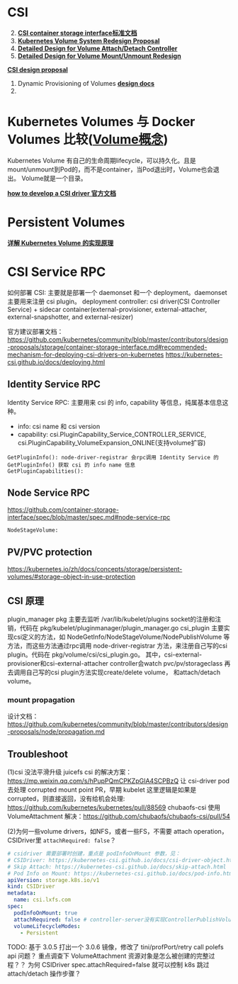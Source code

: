 


# CSI







2. **[CSI container storage interface标准文档](https://github.com/container-storage-interface/spec/blob/master/spec.md)**
3. **[Kubernetes Volume System Redesign Proposal](https://github.com/kubernetes/kubernetes/issues/18333)**
4. **[Detailed Design for Volume Attach/Detach Controller](https://github.com/kubernetes/kubernetes/issues/20262)**
5. **[Detailed Design for Volume Mount/Unmount Redesign](https://github.com/kubernetes/kubernetes/issues/21931)**


**[CSI design proposal](https://github.com/kubernetes/community/blob/master/contributors/design-proposals/storage/container-storage-interface.md)**




1. Dynamic Provisioning of Volumes **[design docs](https://github.com/kubernetes/kubernetes/pull/17056)**
2. 


# Kubernetes Volumes 与 Docker Volumes 比较(**[Volume概念](https://kubernetes.io/docs/concepts/storage/volumes/)**)
Kubernetes Volume 有自己的生命周期lifecycle，可以持久化。且是mount/unmount到Pod的，而不是container，当Pod退出时，Volume也会退出。
Volume就是一个目录。


**[how to develop a CSI driver 官方文档](https://kubernetes-csi.github.io/docs)**

# Persistent Volumes


**[详解 Kubernetes Volume 的实现原理](https://draveness.me/kubernetes-volume)**





# CSI Service RPC 
如何部署 CSI: 主要就是部署一个 daemonset 和一个 deployment。daemonset 主要用来注册 csi plugin。
deployment controller: csi driver(CSI Controller Service) + sidecar container(external-provisioner, external-attacher, external-snapshotter, and external-resizer)



官方建议部署文档：
https://github.com/kubernetes/community/blob/master/contributors/design-proposals/storage/container-storage-interface.md#recommended-mechanism-for-deploying-csi-drivers-on-kubernetes
https://kubernetes-csi.github.io/docs/deploying.html


## Identity Service RPC
Identity Service RPC: 主要用来 csi 的 info, capability 等信息，纯属基本信息这种。
* info: csi name 和 csi version
* capability: csi.PluginCapability_Service_CONTROLLER_SERVICE, csi.PluginCapability_VolumeExpansion_ONLINE(支持volume扩容)




```
GetPluginInfo(): node-driver-registrar 会rpc调用 Identity Service 的 GetPluginInfo() 获取 csi 的 info name 信息
GetPluginCapabilities(): 

```


## Node Service RPC
https://github.com/container-storage-interface/spec/blob/master/spec.md#node-service-rpc
```
NodeStageVolume:

```


## PV/PVC protection

https://kubernetes.io/zh/docs/concepts/storage/persistent-volumes/#storage-object-in-use-protection


## CSI 原理
plugin_manager pkg 主要去监听 /var/lib/kubelet/plugins socket的注册和注销，代码在 pkg/kubelet/pluginmanager/plugin_manager.go
csi_plugin 主要实现csi定义的方法，如 NodeGetInfo/NodeStageVolume/NodePublishVolume 等方法，而这些方法通过rpc调用 node-driver-registrar
方法，来注册自己写的csi plugin。代码在 pkg/volume/csi/csi_plugin.go。
其中，csi-external-provisioner和csi-external-attacher controller会watch pvc/pv/storageclass 再去调用自己写的csi plugin方法实现create/delete volume，
和attach/detach volume。

### mount propagation
设计文档： https://github.com/kubernetes/community/blob/master/contributors/design-proposals/node/propagation.md


## Troubleshoot
(1)csi 没法平滑升级
juicefs csi 的解决方案：https://mp.weixin.qq.com/s/hPupPQmCPKZpGIA4SCPBzQ
让 csi-driver pod 去处理 corrupted mount point PR，早期 kubelet 这里逻辑是如果是 corrupted，则直接返回，没有给机会处理: 
https://github.com/kubernetes/kubernetes/pull/88569
chubaofs-csi 使用 VolumeAttachment 解决：https://github.com/chubaofs/chubaofs-csi/pull/54

(2)为何一些volume drivers，如NFS，或者一些FS，不需要 attach operation，CSIDriver里 `attachRequired: false`？
```yaml
# csidriver 需要部署时创建，重点是 podInfoOnMount 参数，见：
# CSIDriver: https://kubernetes-csi.github.io/docs/csi-driver-object.html
# Skip Attach: https://kubernetes-csi.github.io/docs/skip-attach.html
# Pod Info on Mount: https://kubernetes-csi.github.io/docs/pod-info.html
apiVersion: storage.k8s.io/v1
kind: CSIDriver
metadata:
  name: csi.lxfs.com
spec:
  podInfoOnMount: true
  attachRequired: false # controller-server没有实现ControllerPublishVolume()，不需要volume attach operation
  volumeLifecycleModes:
    - Persistent
```


TODO:
基于 3.0.5 打出一个 3.0.6 镜像，修改了 tini/profPort/retry call polefs api 问题？
重点调查下 VolumeAttachment 资源对象是怎么被创建的完整过程？？
为何 CSIDriver spec.attachRequired=false 就可以控制 k8s 跳过 attach/detach 操作步骤？
